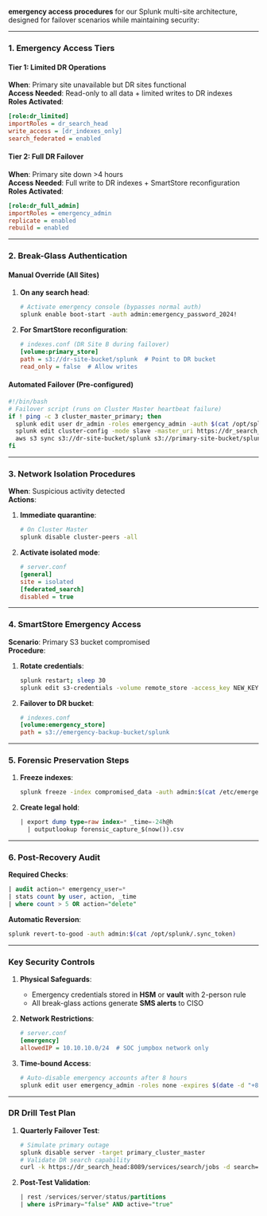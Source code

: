 **emergency access procedures** for our Splunk multi-site architecture, designed for failover scenarios while maintaining security:

---

### **1. Emergency Access Tiers**
#### **Tier 1: Limited DR Operations**
**When**: Primary site unavailable but DR sites functional  
**Access Needed**: Read-only to all data + limited writes to DR indexes  
**Roles Activated**:
```ini
[role:dr_limited]
importRoles = dr_search_head
write_access = [dr_indexes_only]
search_federated = enabled
```

#### **Tier 2: Full DR Failover**  
**When**: Primary site down >4 hours  
**Access Needed**: Full write to DR indexes + SmartStore reconfiguration  
**Roles Activated**:
```ini
[role:dr_full_admin]
importRoles = emergency_admin
replicate = enabled
rebuild = enabled
```

---

### **2. Break-Glass Authentication**
#### **Manual Override (All Sites)**
1. **On any search head**:
   ```bash
   # Activate emergency console (bypasses normal auth)
   splunk enable boot-start -auth admin:emergency_password_2024!
   ```
2. **For SmartStore reconfiguration**:
   ```ini
   # indexes.conf (DR Site B during failover)
   [volume:primary_store]
   path = s3://dr-site-bucket/splunk  # Point to DR bucket
   read_only = false  # Allow writes
   ```

#### **Automated Failover (Pre-configured)**
```bash
#!/bin/bash
# Failover script (runs on Cluster Master heartbeat failure)
if ! ping -c 3 cluster_master_primary; then
  splunk edit user dr_admin -roles emergency_admin -auth $(cat /opt/splunk/.emergency_creds)
  splunk edit cluster-config -mode slave -master_uri https://dr_search_head2:8089
  aws s3 sync s3://dr-site-bucket/splunk s3://primary-site-bucket/splunk --delete
fi
```

---

### **3. Network Isolation Procedures**
**When**: Suspicious activity detected  
**Actions**:
1. **Immediate quarantine**:
   ```bash
   # On Cluster Master
   splunk disable cluster-peers -all
   ```
2. **Activate isolated mode**:
   ```ini
   # server.conf
   [general]
   site = isolated
   [federated_search]
   disabled = true
   ```

---

### **4. SmartStore Emergency Access**
**Scenario**: Primary S3 bucket compromised  
**Procedure**:
1. **Rotate credentials**:
   ```bash
   splunk restart; sleep 30
   splunk edit s3-credentials -volume remote_store -access_key NEW_KEY -secret_key NEW_SECRET
   ```
2. **Failover to DR bucket**:
   ```ini
   # indexes.conf
   [volume:emergency_store]
   path = s3://emergency-backup-bucket/splunk
   ```

---

### **5. Forensic Preservation Steps**
1. **Freeze indexes**:
   ```bash
   splunk freeze -index compromised_data -auth admin:$(cat /etc/emergency.token)
   ```
2. **Create legal hold**:
   ```sql
   | export dump type=raw index=* _time=-24h@h 
     | outputlookup forensic_capture_$(now()).csv
   ```

---

### **6. Post-Recovery Audit**
**Required Checks**:
```sql
| audit action=* emergency_user=* 
| stats count by user, action, _time 
| where count > 5 OR action="delete"
```

**Automatic Reversion**:
```bash
splunk revert-to-good -auth admin:$(cat /opt/splunk/.sync_token)
```

---

### **Key Security Controls**
1. **Physical Safeguards**:
   - Emergency credentials stored in **HSM** or **vault** with 2-person rule
   - All break-glass actions generate **SMS alerts** to CISO

2. **Network Restrictions**:
   ```ini
   # server.conf
   [emergency]
   allowedIP = 10.10.10.0/24  # SOC jumpbox network only
   ```

3. **Time-bound Access**:
   ```bash
   # Auto-disable emergency accounts after 8 hours
   splunk edit user emergency_admin -roles none -expires $(date -d "+8 hours" +%s)
   ```

---

### **DR Drill Test Plan**
1. **Quarterly Failover Test**:
   ```bash
   # Simulate primary outage
   splunk disable server -target primary_cluster_master
   # Validate DR search capability
   curl -k https://dr_search_head:8089/services/search/jobs -d search="| metadata type=hosts"
   ```

2. **Post-Test Validation**:
   ```sql
   | rest /services/server/status/partitions 
   | where isPrimary="false" AND active="true"
   ```
